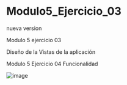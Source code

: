 # Modulo5_Ejercicio_03
nueva version

Modulo 5 ejercicio 03

Diseño de la Vistas de la aplicación

Modulo 5 Ejercicio 04
Funcionalidad

![image](https://github.com/JpVargass/Modulo5_Ejercicio_03/assets/136398972/03179a7c-e5fc-4291-b48d-67cf1240623c)

